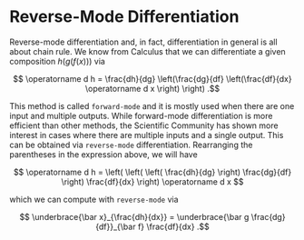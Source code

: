 # Reverse-Mode Differentiation

Reverse-mode differentiation and, in fact, differentiation in general is all about chain rule. We know from Calculus that we can differentiate a given composition $h(g(f(x)))$ via 

$$ \operatorname d h = \frac{dh}{dg} \left(\frac{dg}{df} \left(\frac{df}{dx} \operatorname d x \right) \right) .$$

This method is called `forward-mode` and it is mostly used when there are one input and multiple outputs. While forward-mode differentiation is more efficient than other methods, the Scientific Community has shown more interest in cases where there are multiple inputs and a single output. This can be obtained via `reverse-mode` differentiation. Rearranging the parentheses in the expression above, we will have

$$ \operatorname d h = \left( \left( \left( \frac{dh}{dg} \right) \frac{dg}{df} \right) \frac{df}{dx} \right) \operatorname d x $$

which we can compute with `reverse-mode` via

$$ \underbrace{\bar x}_{\frac{dh}{dx}} = \underbrace{\bar g \frac{dg}{df}}_{\bar f} \frac{df}{dx} .$$
